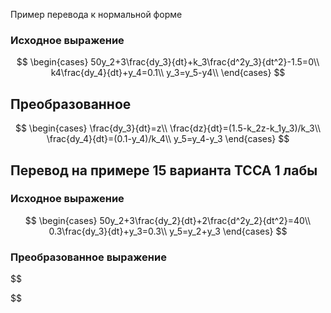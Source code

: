 
Пример перевода к нормальной форме

### Исходное выражение

$$
\begin{cases}
50y_2+3\frac{dy_3}{dt}+k_3\frac{d^2y_3}{dt^2}-1.5=0\\
k4\frac{dy_4}{dt}+y_4=0.1\\
y_3=y_5-y4\\
\end{cases}
$$

## Преобразованное

$$
\begin{cases}
\frac{dy_3}{dt}=z\\
\frac{dz}{dt}=(1.5-k_2z-k_1y_3)/k_3\\
\frac{dy_4}{dt}=(0.1-y_4)/k_4\\
y_5=y_4-y_3
\end{cases}
$$

## Перевод на примере 15 варианта ТССА 1 лабы

### Исходное выражение

$$
\begin{cases}
50y_2+3\frac{dy_2}{dt}+2\frac{d^2y_2}{dt^2}=40\\
0.3\frac{dy_3}{dt}+y_3=0.3\\
y_5=y_2+y_3
\end{cases}
$$

### Преобразованное выражение

$$

$$